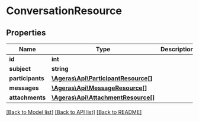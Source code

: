 # ConversationResource

## Properties
Name | Type | Description | Notes
------------ | ------------- | ------------- | -------------
**id** | **int** |  | [optional] 
**subject** | **string** |  | [optional] 
**participants** | [**\Ageras\Api\ParticipantResource[]**](ParticipantResource.md) |  | [optional] 
**messages** | [**\Ageras\Api\MessageResource[]**](MessageResource.md) |  | [optional] 
**attachments** | [**\Ageras\Api\AttachmentResource[]**](AttachmentResource.md) |  | [optional] 

[[Back to Model list]](../README.md#documentation-for-models) [[Back to API list]](../README.md#documentation-for-api-endpoints) [[Back to README]](../README.md)


